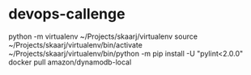 # devops-callenge

  python -m virtualenv ~/Projects/skaarj/virtualenv
  source ~/Projects/skaarj/virtualenv/bin/activate
  ~/Projects/skaarj/virtualenv/bin/python -m pip install -U "pylint<2.0.0"
  docker pull amazon/dynamodb-local
